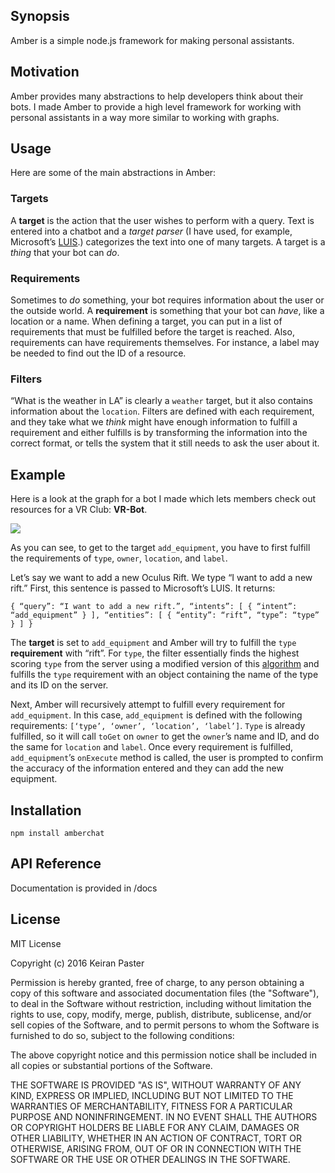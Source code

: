 ## Synopsis

Amber is a simple node.js framework for making personal assistants.

## Motivation

Amber provides many abstractions to help developers think about their bots. I made Amber to provide a high level framework for working with personal assistants in a way more similar to working with graphs.

## Usage

Here are some of the main abstractions in Amber:

### Targets
A **target** is the action that the user wishes to perform with a query. Text is entered into a chatbot and a *target parser* (I have used, for example, Microsoft’s [LUIS](https://www.luis.ai).) categorizes the text into one of many targets. A target is a *thing* that your bot can *do*. 

### Requirements
Sometimes to *do* something, your bot requires information about the user or the outside world. A **requirement** is something that your bot can *have*, like a location or a name. When defining a target, you can put in a list of requirements that must be fulfilled before the target is reached. Also, requirements can have requirements themselves. For instance, a label may be needed to find out the ID of a resource.

### Filters
“What is the weather in LA” is clearly a `weather` target, but it also contains information about the `location`. Filters are defined with each requirement, and they take what we *think* might have enough information to fulfill a requirement and either fulfills is by transforming the information into the correct format, or tells the system that it still needs to ask the user about it.

## Example
Here is a look at the graph for a bot I made which lets members check out resources for a VR Club: **VR-Bot**.

![](http://keirp.com/projects/chatbotkit/graph.png)

As you can see, to get to the target `add_equipment`, you have to first fulfill the requirements of `type`, `owner`, `location`, and `label`.

Let’s say we want to add a new Oculus Rift. We type “I want to add a new rift.” First, this sentence is passed to Microsoft’s LUIS. It returns:

`{
  “query”: “I want to add a new rift.”,
  “intents”: [
    {
      “intent”: “add_equipment”
    }
  ],
  “entities”: [
    {
      “entity”: “rift”,
      “type”: “type”
    }
  ]
}`

The **target** is set to `add_equipment` and Amber will try to fulfill the `type` **requirement** with “rift”. For `type`, the filter essentially finds the highest scoring `type` from the server using a modified version of this [algorithm](http://www.catalysoft.com/articles/StrikeAMatch.htmlhttp://www.catalysoft.com/articles/StrikeAMatch.html) and fulfills the `type` requirement with an object containing the name of the type and its ID on the server.

Next, Amber will recursively attempt to fulfill every requirement for `add_equipment`. In this case, `add_equipment` is defined with the following requirements: `[‘type’, ‘owner’, ‘location’, ‘label’]`. `Type` is already fulfilled, so it will call `toGet` on `owner` to get the `owner`’s name and ID, and do the same for `location` and `label`. Once every requirement is fulfilled, `add_equipment`’s `onExecute` method is called, the user is prompted to confirm the accuracy of the information entered and they can add the new equipment.



## Installation

`npm install amberchat`

## API Reference

Documentation is provided in /docs

## License

MIT License

Copyright (c) 2016 Keiran Paster

Permission is hereby granted, free of charge, to any person obtaining a copy
of this software and associated documentation files (the "Software"), to deal
in the Software without restriction, including without limitation the rights
to use, copy, modify, merge, publish, distribute, sublicense, and/or sell
copies of the Software, and to permit persons to whom the Software is
furnished to do so, subject to the following conditions:

The above copyright notice and this permission notice shall be included in all
copies or substantial portions of the Software.

THE SOFTWARE IS PROVIDED "AS IS", WITHOUT WARRANTY OF ANY KIND, EXPRESS OR
IMPLIED, INCLUDING BUT NOT LIMITED TO THE WARRANTIES OF MERCHANTABILITY,
FITNESS FOR A PARTICULAR PURPOSE AND NONINFRINGEMENT. IN NO EVENT SHALL THE
AUTHORS OR COPYRIGHT HOLDERS BE LIABLE FOR ANY CLAIM, DAMAGES OR OTHER
LIABILITY, WHETHER IN AN ACTION OF CONTRACT, TORT OR OTHERWISE, ARISING FROM,
OUT OF OR IN CONNECTION WITH THE SOFTWARE OR THE USE OR OTHER DEALINGS IN THE
SOFTWARE.
